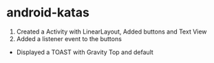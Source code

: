 # android-katas

1. Created a Activity with LinearLayout, Added buttons and Text View
2. Added a listener event to the buttons
* Displayed a TOAST with Gravity Top and default
